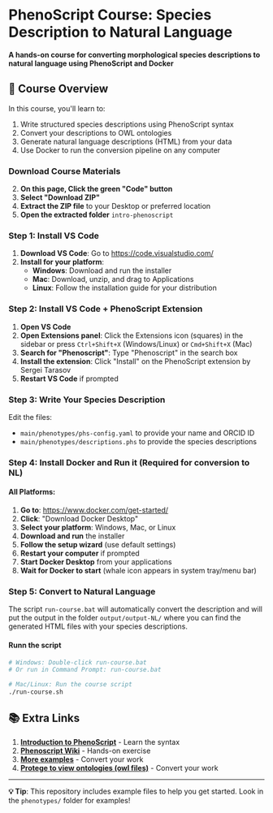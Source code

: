 # PhenoScript Course: Species Description to Natural Language

**A hands-on course for converting morphological species descriptions to natural language using PhenoScript and Docker**

## 🎯 Course Overview

In this course, you'll learn to:
1. Write structured species descriptions using PhenoScript syntax
2. Convert your descriptions to OWL ontologies 
3. Generate natural language descriptions (HTML) from your data
4. Use Docker to run the conversion pipeline on any computer


### Download Course Materials

2. **On this page, Click the green "Code" button**
3. **Select "Download ZIP"**
4. **Extract the ZIP file** to your Desktop or preferred location
5. **Open the extracted folder** `intro-phenoscript`



### Step 1: Install VS Code
1. **Download VS Code**: Go to https://code.visualstudio.com/
2. **Install for your platform**:
   - **Windows**: Download and run the installer
   - **Mac**: Download, unzip, and drag to Applications
   - **Linux**: Follow the installation guide for your distribution

### Step 2: Install VS Code + PhenoScript Extension 

1. **Open VS Code**
2. **Open Extensions panel**: Click the Extensions icon (squares) in the sidebar or press `Ctrl+Shift+X` (Windows/Linux) or `Cmd+Shift+X` (Mac)
3. **Search for "Phenoscript"**: Type "Phenoscript" in the search box
4. **Install the extension**: Click "Install" on the PhenoScript extension by Sergei Tarasov
5. **Restart VS Code** if prompted



### Step 3: Write Your Species Description

Edit the files: 

- `main/phenotypes/phs-config.yaml` to provide your name and ORCID ID
- `main/phenotypes/descriptions.phs` to provide the species descriptions



### Step 4: Install Docker and Run it (Required for conversion to NL)

#### All Platforms:
1. **Go to**: https://www.docker.com/get-started/
2. **Click**: "Download Docker Desktop"
3. **Select your platform**: Windows, Mac, or Linux
4. **Download and run** the installer
5. **Follow the setup wizard** (use default settings)
6. **Restart your computer** if prompted
7. **Start Docker Desktop** from your applications
8. **Wait for Docker to start** (whale icon appears in system tray/menu bar)


### Step 5: Convert to Natural Language

The script `run-course.bat` will automatically convert the description and will put the output in the folder `output/output-NL/` where you can find the generated HTML files with your species descriptions.

#### Runn the script
```bash
# Windows: Double-click run-course.bat
# Or run in Command Prompt: run-course.bat

# Mac/Linux: Run the course script
./run-course.sh
```


## 📚 Extra Links

1. **[Introduction to PhenoScript](https://github.com/sergeitarasov/PhenoScript/wiki/Introduction-to-Phenoscript-Language)** - Learn the syntax
2. **[Phenoscript Wiki](https://github.com/sergeitarasov/PhenoScript/wiki)** - Hands-on exercise
3. **[More examples](https://github.com/g-montanaro/phenoscript_grebennikovius)** - Convert your work
4. **[Protege to view ontologies (owl files)](https://protege.stanford.edu/)** - Convert your work



---

**💡 Tip**: This repository includes example files to help you get started. Look in the `phenotypes/` folder for examples!
